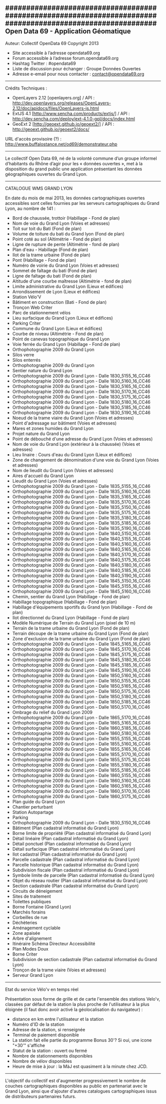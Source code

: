 ############################################################################################################
Open Data 69 - Application Géomatique
-------------------------------------------------------------------------------------
Auteur: Collectif OpenData 69 Copyright 2013
* Site accessible à l’adresse opendata69.org
* Forum accessible à l’adresse forum.opendata69.org
* Hashtag Twitter : #opendata69
* Liste de discussion pour échanger : Groupe Données Ouvertes
* Adresse e-email pour nous contacter : contact@opendata69.org

-------------------------------------------------------------------------------------
Crédits Techniques : 
* OpenLayers 2.12 [openlayers.org] / API : http://dev.openlayers.org/releases/OpenLayers-2.12/doc/apidocs/files/OpenLayers-js.html
* ExtJS 4.1 [http://www.sencha.com/products/extjs/] / API : http://dev.sencha.com/deploy/ext-4.1.0-gpl/docs/index.html
* GeoExt 2 [http://geoext.github.io/geoext2/] / API : http://geoext.github.io/geoext2/docs/

URL d'accès provisoire (?) : http://www.buffalostance.net/od69/demonstrateur.php

-------------------------------------------------------------------------------------

Le collectif Open Data 69, né de la volonté commune d’un groupe informel d’habitants du Rhône d’agir pour les 
« données ouvertes », met à la disposition du grand public une application présentant les données géographiques ouvertes du 
Grand Lyon.


-------------------------------------------------------------------------------------
CATALOGUE WMS GRAND LYON

En date du mois de mai 2013, les données cartographiques ouvertes accessibles sont celles fournies par les serveurs cartographiques 
du Grand Lyon, au nombre de 141 :
* Bord de chaussée, trottoir (Habillage - Fond de plan)
* Nom de voie du Grand Lyon (Voies et adresses)
* Toit sur toit du Bati (Fond de plan)
* Volume de toiture du bati du Grand lyon (Fond de plan)
* Point coté au sol (Altimétrie - Fond de plan)
* Ligne de rupture de pente (Altimétrie - fond de plan)
* Plan d'eau - Habillage (Fond de plan)
* Ilot de la trame urbaine (Fond de plan)
* Pont (Habillage - Fond de plan)
* Numéro de voirie du Grand Lyon (Voies et adresses)
* Sommet de faîtage du bati (Fond de plan)
* Ligne de faîtage du bati (Fond de plan)
* Altitude d'une courbe maîtresse (Altimétrie - fond de plan)
* Limite administrative du Grand Lyon (Lieux et édifices)
* Arrondissement de Lyon (Lieux et édifices)
* Station Vélo'V
* Bâtiment en construction (Bati - Fond de plan)
* Tronçon Web Criter
* Parc de stationnement vélos
* Lieu surfacique du Grand Lyon (Lieux et édifices)
* Parking Criter
* Commune du Grand Lyon (Lieux et édifices)
* Courbe de niveau (Altimétrie - Fond de plan)
* Point de canevas topographique du Grand Lyon
* Voie ferrée du Grand Lyon (Habillage - Fond de plan)
* Orthophotographie 2009 du Grand Lyon
* Silos verre
* Silos enterrés
* Orthophotographie 2009 du Grand Lyon
* Sentier nature du Grand Lyon
* Orthophotographie 2009 du Grand Lyon - Dalle 1830_5155_16_CC46
* Orthophotographie 2009 du Grand Lyon - Dalle 1830_5160_16_CC46
* Orthophotographie 2009 du Grand Lyon - Dalle 1830_5165_16_CC46
* Orthophotographie 2009 du Grand Lyon - Dalle 1830_5170_16_CC46
* Orthophotographie 2009 du Grand Lyon - Dalle 1830_5175_16_CC46
* Orthophotographie 2009 du Grand Lyon - Dalle 1830_5180_16_CC46
* Orthophotographie 2009 du Grand Lyon - Dalle 1830_5185_16_CC46
* Orthophotographie 2009 du Grand Lyon - Dalle 1830_5190_16_CC46
* Noeud de la trame viaire du Grand Lyon (Voies et adresses)
* Point d'adressage sur bâtiment (Voies et adresses)
* Mares et zones humides du Grand Lyon
* Projet nature du Grand Lyon
* Point de débouché d'une adresse du Grand Lyon (Voies et adresses)
* Nom de voie du Grand Lyon (extérieur à la chaussée) (Voies et adresses)
* Lieu linaire : Cours d'eau du Grand Lyon (Lieux et édifices)
* Zone de changement de dénomination d'une voie du Grand Lyon (Voies et adresses)
* Nom de lieudit du Grand Lyon (Voies et adresses)
* Aires d'accueil du Grand Lyon
* Lieudit du Grand Lyon (Voies et adresses)
* Orthophotographie 2009 du Grand Lyon - Dalle 1835_5155_16_CC46
* Orthophotographie 2009 du Grand Lyon - Dalle 1835_5160_16_CC46
* Orthophotographie 2009 du Grand Lyon - Dalle 1835_5165_16_CC46
* Orthophotographie 2009 du Grand Lyon - Dalle 1835_5170_16_CC46
* Orthophotographie 2009 du Grand Lyon - Dalle 1835_5150_16_CC46
* Orthophotographie 2009 du Grand Lyon - Dalle 1835_5175_16_CC46
* Orthophotographie 2009 du Grand Lyon - Dalle 1835_5180_16_CC46
* Orthophotographie 2009 du Grand Lyon - Dalle 1835_5185_16_CC46
* Orthophotographie 2009 du Grand Lyon - Dalle 1835_5190_16_CC46
* Orthophotographie 2009 du Grand Lyon - Dalle 1840_5150_16_CC46
* Orthophotographie 2009 du Grand Lyon - Dalle 1840_5155_16_CC46
* Orthophotographie 2009 du Grand Lyon - Dalle 1840_5160_16_CC46
* Orthophotographie 2009 du Grand Lyon - Dalle 1840_5165_16_CC46
* Orthophotographie 2009 du Grand Lyon - Dalle 1840_5170_16_CC46
* Orthophotographie 2009 du Grand Lyon - Dalle 1840_5175_16_CC46
* Orthophotographie 2009 du Grand Lyon - Dalle 1840_5180_16_CC46
* Orthophotographie 2009 du Grand Lyon - Dalle 1840_5185_16_CC46
* Orthophotographie 2009 du Grand Lyon - Dalle 1840_5190_16_CC46
* Orthophotographie 2009 du Grand Lyon - Dalle 1845_5150_16_CC46
* Orthophotographie 2009 du Grand Lyon - Dalle 1845_5155_16_CC46
* Orthophotographie 2009 du Grand Lyon - Dalle 1845_5160_16_CC46
* Chemin, sentier du Grand Lyon (Habillage - Fond de plan)
* Habillage topographique (Habillage - Fond de plan)
* Habillage d'équipements sportifs du Grand lyon (Habillage - Fond de plan)
* Ilot directionnel  du Grand Lyon (Habillage - Fond de plan)
* Modèle Numérique de Terrain du Grand Lyon (pixel de 10 m)
* Terrain de la trame urbaine du Grand Lyon (Fond de plan)
* Terrain découpe de la trame urbaine du Grand Lyon (Fond de plan)
* Zone d'exclusion de la trame urbaine du Grand Lyon (Fond de plan)
* Orthophotographie 2009 du Grand Lyon - Dalle 1845_5165_16_CC46
* Orthophotographie 2009 du Grand Lyon - Dalle 1845_5170_16_CC46
* Orthophotographie 2009 du Grand Lyon - Dalle 1845_5175_16_CC46
* Orthophotographie 2009 du Grand Lyon - Dalle 1845_5180_16_CC46
* Orthophotographie 2009 du Grand Lyon - Dalle 1845_5185_16_CC46
* Orthophotographie 2009 du Grand Lyon - Dalle 1845_5190_16_CC46
* Orthophotographie 2009 du Grand Lyon - Dalle 1850_5160_16_CC46
* Orthophotographie 2009 du Grand Lyon - Dalle 1850_5155_16_CC46
* Orthophotographie 2009 du Grand Lyon - Dalle 1850_5165_16_CC46
* Orthophotographie 2009 du Grand Lyon - Dalle 1850_5175_16_CC46
* Orthophotographie 2009 du Grand Lyon - Dalle 1850_5180_16_CC46
* Orthophotographie 2009 du Grand Lyon - Dalle 1850_5185_16_CC46
* Orthophotographie 2009 du Grand Lyon - Dalle 1850_5170_16_CC46
* Ombrage du relief du Grand Lyon 2009
* Orthophotographie 2009 du Grand Lyon - Dalle 1865_5170_16_CC46
* Orthophotographie 2009 du Grand Lyon - Dalle 1865_5165_16_CC46
* Orthophotographie 2009 du Grand Lyon - Dalle 1860_5185_16_CC46
* Orthophotographie 2009 du Grand Lyon - Dalle 1860_5180_16_CC46
* Orthophotographie 2009 du Grand Lyon - Dalle 1855_5155_16_CC46
* Orthophotographie 2009 du Grand Lyon - Dalle 1855_5160_16_CC46
* Orthophotographie 2009 du Grand Lyon - Dalle 1855_5165_16_CC46
* Orthophotographie 2009 du Grand Lyon - Dalle 1855_5170_16_CC46
* Orthophotographie 2009 du Grand Lyon - Dalle 1855_5175_16_CC46
* Orthophotographie 2009 du Grand Lyon - Dalle 1855_5180_16_CC46
* Orthophotographie 2009 du Grand Lyon - Dalle 1855_5185_16_CC46
* Orthophotographie 2009 du Grand Lyon - Dalle 1860_5155_16_CC46
* Orthophotographie 2009 du Grand Lyon - Dalle 1860_5160_16_CC46
* Orthophotographie 2009 du Grand Lyon - Dalle 1860_5165_16_CC46
* Orthophotographie 2009 du Grand Lyon - Dalle 1860_5170_16_CC46
* Orthophotographie 2009 du Grand Lyon - Dalle 1860_5175_16_CC46
* Plan guide du Grand Lyon
* Chantier perturbant
* Station Autopartage
* Parking
* Orthophotographie 2009 du Grand Lyon - Dalle 1830_5150_16_CC46
* Bâtiment (Plan cadastral informatisé du Grand Lyon)
* Borne limite de propriété (Plan cadastral informatisé du Grand Lyon)
* Détail linéaire (Plan cadastral informatisé du Grand Lyon)
* Détail ponctuel (Plan cadastral informatisé du Grand Lyon)
* Détail surfacique (Plan cadastral informatisé du Grand Lyon)
* Ilot cadastral (Plan cadastral informatisé du Grand Lyon)
* Parcelle cadastrale (Plan cadastral informatisé du Grand Lyon)
* Parcelle historique (Plan cadastral informatisé du Grand Lyon)
* Subdivision fiscale (Plan cadastral informatisé du Grand Lyon)
* Symbole limite de parcelle (Plan cadastral informatisé du Grand Lyon)
* Objet du réseau routier (Plan cadastral informatisé du Grand Lyon)
* Section cadastrale (Plan cadastral informatisé du Grand Lyon)
* Circuits de déneigement
* Sites de traitement
* Toilettes publiques
* Borne Fontaine (Grand Lyon)
* Marchés forains
* Corbeilles de rue
* Déchèteries
* Aménagement cyclable
* Zone apaisée
* Arbre d'alignement
* Itinéraire Schéma Directeur Accessibilité
* Plan Modes Doux
* Borne Criter
* Subdivision de section cadastrale (Plan cadastral informatisé du Grand Lyon)
* Tronçon de la trame viaire (Voies et adresses)
* Serveur Grand Lyon

-------------------------------------------------------------------------------------
Etat du service Vélo'v en temps réel

Présentation sous forme de grille et de carte l'ensemble des stations Velo'v, classées par défaut de la station la plus proche de l'utilisateur à la plus éloignée (il faut donc avoir activé la géolocalisation du navigateur) :
 
* distance en km entre l'utilisateur et la station
* Numéro d'ID de la station
* Adresse de la station, si renseignée
* Terminal de paiement disponible
* La station fait elle partie du programme Bonus 30'? Si oui, une icone "+30'" s'affiche
* Statut de la station : ouvert ou fermé
* Nombre de stationnements disponibles
* Nombre de vélov disponibles
* Heure de mise à jour : la MàJ est quasiment à la minute chez JCD.

-------------------------------------------------------------------------------------
L'objectif du collectif est d'augmenter progressivement le nombre de couches cartographiques disponibles au public en partenariat avec le Grand Lyon, ainsi que d'ajouter d'autres catalogues cartographiques issus de distributeurs partenaires futurs.
